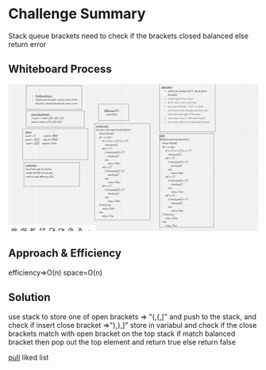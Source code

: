 # Challenge Summary
<!-- Description of the challenge -->
Stack queue brackets need to check if the brackets closed balanced else return error
## Whiteboard Process
<!-- Embedded whiteboard image -->
![](bracket.PNG)
## Approach & Efficiency
<!-- What approach did you take? Why? What is the Big O space/time for this approach? -->
efficiency=>O(n)
space=O(n)
## Solution
<!-- Show how to run your code, and examples of it in action -->

use stack to store one of open brackets => "(,{,[" and push to the stack, and check if insert close bracket =>"),},]" store in variabul and check if the close brackets match with open bracket on the top stack if match balanced bracket then pop out the top element and return true else return false

[pull](https://github.com/monaSalih/data-structures-and-algorithms/pull/29) liked list 
